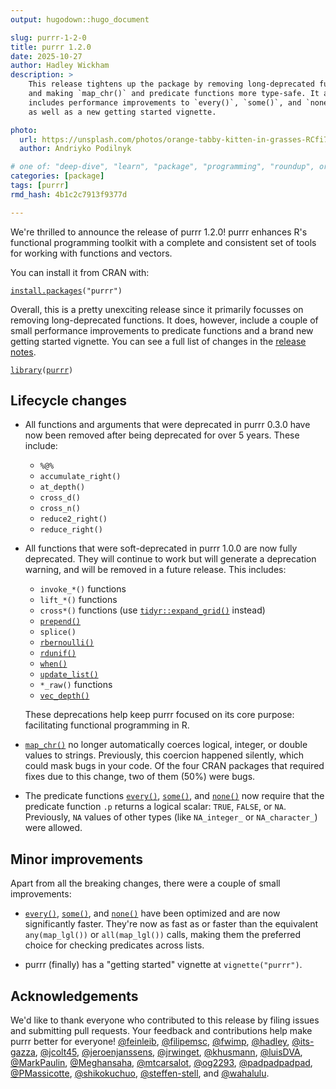 ```yaml
---
output: hugodown::hugo_document

slug: purrr-1-2-0
title: purrr 1.2.0
date: 2025-10-27
author: Hadley Wickham
description: >
    This release tightens up the package by removing long-deprecated functions 
    and making `map_chr()` and predicate functions more type-safe. It also 
    includes performance improvements to `every()`, `some()`, and `none()`, 
    as well as a new getting started vignette.

photo:
  url: https://unsplash.com/photos/orange-tabby-kitten-in-grasses-RCfi7vgJjUY
  author: Andriyko Podilnyk

# one of: "deep-dive", "learn", "package", "programming", "roundup", or "other"
categories: [package] 
tags: [purrr]
rmd_hash: 4b1c2c7913f9377d

---
```


<!--
TODO:
* [x] Look over / edit the post's title in the yaml
* [x] Edit (or delete) the description; note this appears in the Twitter card
* [x] Pick category and tags (see existing with [`hugodown::tidy_show_meta()`](https://rdrr.io/pkg/hugodown/man/use_tidy_post.html))
* [x] Find photo & update yaml metadata
* [x] Create `thumbnail-sq.jpg`; height and width should be equal
* [x] Create `thumbnail-wd.jpg`; width should be >5x height
* [x] [`hugodown::use_tidy_thumbnails()`](https://rdrr.io/pkg/hugodown/man/use_tidy_post.html)
* [x] Add intro sentence, e.g. the standard tagline for the package
* [ ] [`usethis::use_tidy_thanks()`](https://usethis.r-lib.org/reference/use_tidy_thanks.html)
-->

We're thrilled to announce the release of purrr 1.2.0! purrr enhances R's functional programming toolkit with a complete and consistent set of tools for working with functions and vectors.

You can install it from CRAN with:

<div class="highlight">

<pre class='chroma'><code class='language-r' data-lang='r'><span><span class='nf'><a href='https://rdrr.io/r/utils/install.packages.html'>install.packages</a></span><span class='o'>(</span><span class='s'>"purrr"</span><span class='o'>)</span></span></code></pre>

</div>

Overall, this is a pretty unexciting release since it primarily focusses on removing long-deprecated functions. It does, however, include a couple of small performance improvements to predicate functions and a brand new getting started vignette. You can see a full list of changes in the [release notes](https://github.com/tidyverse/purrr/releases/tag/v1.2.0).

<div class="highlight">

<pre class='chroma'><code class='language-r' data-lang='r'><span><span class='kr'><a href='https://rdrr.io/r/base/library.html'>library</a></span><span class='o'>(</span><span class='nv'><a href='https://purrr.tidyverse.org/'>purrr</a></span><span class='o'>)</span></span></code></pre>

</div>

## Lifecycle changes

-   All functions and arguments that were deprecated in purrr 0.3.0 have now been removed after being deprecated for over 5 years. These include:

    -   `%@%`
    -   `accumulate_right()`
    -   `at_depth()`
    -   `cross_d()`
    -   `cross_n()`
    -   `reduce2_right()`
    -   `reduce_right()`

-   All functions that were soft-deprecated in purrr 1.0.0 are now fully deprecated. They will continue to work but will generate a deprecation warning, and will be removed in a future release. This includes:

    -   `invoke_*()` functions
    -   `lift_*()` functions  
    -   `cross*()` functions (use [`tidyr::expand_grid()`](https://tidyr.tidyverse.org/reference/expand_grid.html) instead)
    -   [`prepend()`](https://purrr.tidyverse.org/reference/prepend.html)
    -   `splice()`
    -   [`rbernoulli()`](https://purrr.tidyverse.org/reference/rbernoulli.html)
    -   [`rdunif()`](https://purrr.tidyverse.org/reference/rdunif.html)
    -   [`when()`](https://purrr.tidyverse.org/reference/when.html)
    -   [`update_list()`](https://purrr.tidyverse.org/reference/update_list.html)
    -   `*_raw()` functions
    -   [`vec_depth()`](https://purrr.tidyverse.org/reference/pluck_depth.html)

    These deprecations help keep purrr focused on its core purpose: facilitating functional programming in R.

-   [`map_chr()`](https://purrr.tidyverse.org/reference/map.html) no longer automatically coerces logical, integer, or double values to strings. Previously, this coercion happened silently, which could mask bugs in your code. Of the four CRAN packages that required fixes due to this change, two of them (50%) were bugs.

-   The predicate functions [`every()`](https://purrr.tidyverse.org/reference/every.html), [`some()`](https://purrr.tidyverse.org/reference/every.html), and [`none()`](https://purrr.tidyverse.org/reference/every.html) now require that the predicate function `.p` returns a logical scalar: `TRUE`, `FALSE`, or `NA`. Previously, `NA` values of other types (like `NA_integer_` or `NA_character_`) were allowed.

## Minor improvements

Apart from all the breaking changes, there were a couple of small improvements:

-   [`every()`](https://purrr.tidyverse.org/reference/every.html), [`some()`](https://purrr.tidyverse.org/reference/every.html), and [`none()`](https://purrr.tidyverse.org/reference/every.html) have been optimized and are now significantly faster. They're now as fast as or faster than the equivalent `any(map_lgl())` or `all(map_lgl())` calls, making them the preferred choice for checking predicates across lists.

-   purrr (finally) has a "getting started" vignette at `vignette("purrr")`.

## Acknowledgements

We'd like to thank everyone who contributed to this release by filing issues and submitting pull requests. Your feedback and contributions help make purrr better for everyone! [@feinleib](https://github.com/feinleib), [@filipemsc](https://github.com/filipemsc), [@fwimp](https://github.com/fwimp), [@hadley](https://github.com/hadley), [@its-gazza](https://github.com/its-gazza), [@jcolt45](https://github.com/jcolt45), [@jeroenjanssens](https://github.com/jeroenjanssens), [@jrwinget](https://github.com/jrwinget), [@khusmann](https://github.com/khusmann), [@luisDVA](https://github.com/luisDVA), [@MarkPaulin](https://github.com/MarkPaulin), [@Meghansaha](https://github.com/Meghansaha), [@mtcarsalot](https://github.com/mtcarsalot), [@og2293](https://github.com/og2293), [@padpadpadpad](https://github.com/padpadpadpad), [@PMassicotte](https://github.com/PMassicotte), [@shikokuchuo](https://github.com/shikokuchuo), [@steffen-stell](https://github.com/steffen-stell), and [@wahalulu](https://github.com/wahalulu).

